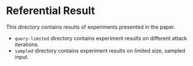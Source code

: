 # Referential Result

This directory contains results of experiments presented in the paper.

- `query-limited` directory contains experiment results on different attack iterations. 
- `sampled` directory contains experiment results on limited size, sampled input.  